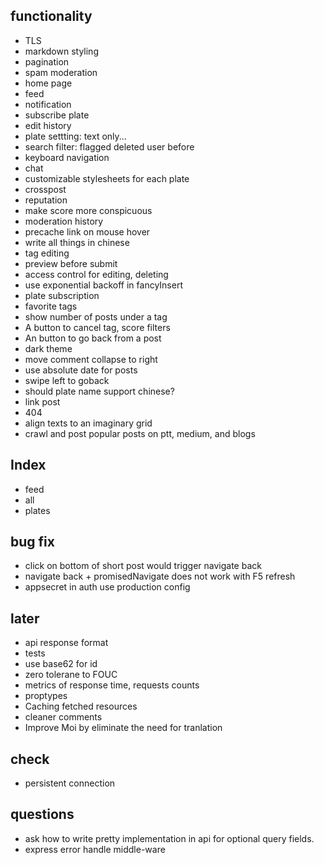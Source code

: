 ## functionality
* TLS
* markdown styling
* pagination
* spam moderation
* home page
* feed
* notification
* subscribe plate
* edit history
* plate settting: text only...
* search filter: flagged deleted user before
* keyboard navigation
* chat
* customizable stylesheets for each plate
* crosspost
* reputation
* make score more conspicuous
* moderation history
* precache link on mouse hover
* write all things in chinese
* tag editing
* preview before submit
* access control for editing, deleting
* use exponential backoff in fancyInsert
* plate subscription
* favorite tags
* show number of posts under a tag
* A button to cancel tag, score filters
* An button to go back from a post
* dark theme
* move comment collapse to right
* use absolute date for posts
* swipe left to goback
* should plate name support chinese?
* link post
* 404
* align texts to an imaginary grid
* crawl and post popular posts on ptt, medium, and blogs

## Index
* feed
* all
* plates

## bug fix
* click on bottom of short post would trigger navigate back
* navigate back + promisedNavigate does not work with F5 refresh
* appsecret in auth use production config

## later
* api response format
* tests
* use base62 for id
* zero tolerane to FOUC
* metrics of response time, requests counts
* proptypes
* Caching fetched resources
* cleaner comments
* Improve Moi by eliminate the need for tranlation

## check
* persistent connection

## questions
* ask how to write pretty implementation in api for optional query fields.
* express error handle middle-ware
